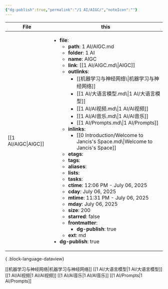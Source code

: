 ```yaml
---
{"dg-publish":true,"permalink":"/1 AI/AIGC/","noteIcon":""}
---
```



| File                   | this                                                                                                                                                                                                                                                                                                                                                                                                                                                                                                                                                                                                                                                                                                                                                                                                                                                                                                                                                                                                                                                                       |
| ---------------------- | -------------------------------------------------------------------------------------------------------------------------------------------------------------------------------------------------------------------------------------------------------------------------------------------------------------------------------------------------------------------------------------------------------------------------------------------------------------------------------------------------------------------------------------------------------------------------------------------------------------------------------------------------------------------------------------------------------------------------------------------------------------------------------------------------------------------------------------------------------------------------------------------------------------------------------------------------------------------------------------------------------------------------------------------------------------------------- |
| [[1 AI/AIGC\|AIGC]] | <ul><li><b>file</b>: <ul><li><b>path</b>: 1 AI/AIGC.md</li><li><b>folder</b>: 1 AI</li><li><b>name</b>: AIGC</li><li><b>link</b>: [[1 AI/AIGC.md\\\|AIGC]]</li><li><b>outlinks</b>: <ul><li>[[机器学习与神经网络\\\\|机器学习与神经网络]]</li><li>[[1 AI/大语言模型.md\\\\|1 AI/大语言模型]]</li><li>[[1 AI/AI视频.md\\\\|1 AI/AI视频]]</li><li>[[1 AI/AI音乐.md\\\\|1 AI/AI音乐]]</li><li>[[1 AI/Prompts.md\\\\|1 AI/Prompts]]</li></ul></li><li><b>inlinks</b>: <ul><li>[[0 Introduction/Welcome to Jancis's Space.md\\\\|Welcome to Jancis's Space]]</li></ul></li><li><b>etags</b>: <ul></ul></li><li><b>tags</b>: <ul></ul></li><li><b>aliases</b>: <ul></ul></li><li><b>lists</b>: <ul></ul></li><li><b>tasks</b>: <ul></ul></li><li><b>ctime</b>: 12:06 PM - July 06, 2025</li><li><b>cday</b>: July 06, 2025</li><li><b>mtime</b>: 11:31 PM - July 06, 2025</li><li><b>mday</b>: July 06, 2025</li><li><b>size</b>: 200</li><li><b>starred</b>: false</li><li><b>frontmatter</b>: <ul><li><b>dg-publish</b>: true</li></ul></li><li><b>ext</b>: md</li></ul></li><li><b>dg-publish</b>: true</li></ul> |

{ .block-language-dataview}

[[机器学习与神经网络\|机器学习与神经网络]]
[[1 AI/大语言模型\|1 AI/大语言模型]]
[[1 AI/AI视频\|1 AI/AI视频]]
[[1 AI/AI音乐\|1 AI/AI音乐]]
[[1 AI/Prompts\|1 AI/Prompts]]

